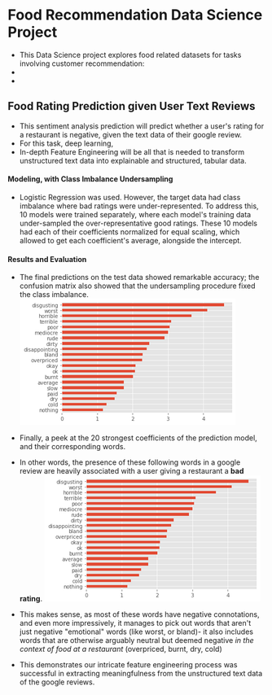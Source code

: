 # Food Recommendation Data Science Project

* This Data Science project explores food related datasets for tasks involving customer recommendation:
* 
* 

## Food Rating Prediction given User Text Reviews
* This sentiment analysis prediction will predict whether a user's rating for a restaurant is negative, given the text data of their google review.
* For this task, deep learning, 
* In-depth Feature Engineering will be all that is needed to transform unstructured text data into explainable and structured, tabular data. 

#### **Modeling, with Class Imbalance Undersampling**
* Logistic Regression was used. However, the target data had class imbalance where bad ratings were under-represented. To address this, 10 models were trained separately, where each model's training data under-sampled the over-representative good ratings. These 10 models had each of their coefficients normalized for equal scaling, which allowed to get each coefficient's average, alongside the intercept.

#### **Results and Evaluation**
* The final predictions on the test data showed remarkable accuracy; the confusion matrix also showed that the undersampling procedure fixed the class imbalance.
![](images/images_food_recommendation/food_sentiment_coefficients.png) 

* Finally, a peek at the 20 strongest coefficients of the prediction model, and their corresponding words.
* In other words, the presence of these following words in a google review are heavily associated with a user giving a restaurant a **bad rating**. 
![](images/images_food_recommendation/food_sentiment_coefficients.png) 
* This makes sense, as most of these words have negative connotations, and even more impressively, it manages to pick out words that aren't just negative "emotional" words (like worst, or bland)- it also includes words that are otherwise arguably neutral but deemed negative *in the context of food at a restaurant* (overpriced, burnt, dry, cold)
* This demonstrates our intricate feature engineering process was successful in extracting meaningfulness from the unstructured text data of the google reviews.




